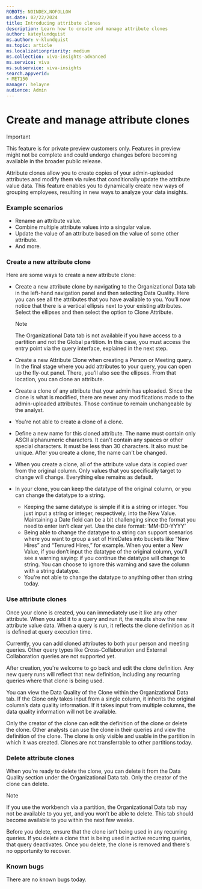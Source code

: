 ```yaml
---
ROBOTS: NOINDEX,NOFOLLOW
ms.date: 02/22/2024
title: Introducing attribute clones
description: Learn how to create and manage attribute clones
author: kateylundquist
ms.author: v-klundquist
ms.topic: article
ms.localizationpriority: medium 
ms.collection: viva-insights-advanced 
ms.service: viva 
ms.subservice: viva-insights 
search.appverid: 
- MET150 
manager: helayne
audience: Admin
---
```


# Create and manage attribute clones

>[!IMPORTANT]
> This feature is for private preview customers only. Features in preview might not be complete and could undergo changes before becoming available in the broader public release.

Attribute clones allow you to create copies of your admin-uploaded attributes and modify them via rules that conditionally update the attribute value data. This feature enables you to dynamically create new ways of grouping employees, resulting in new ways to analyze your data insights. 

### Example scenarios
- Rename an attribute value.
- Combine multiple attribute values into a singular value.
- Update the value of an attribute based on the value of some other attribute.
- And more.

### Create a new attribute clone
Here are some ways to create a new attribute clone:

- Create a new attribute clone by navigating to the Organizational Data tab in the left-hand navigation panel and then selecting Data Quality. Here you can see all the attributes that you have available to you. You’ll now notice that there is a vertical ellipsis next to your existing attributes. Select the ellipses and then select the option to Clone Attribute.

    >[!Note]
    >The Organizational Data tab is not available if you have access to a partition and not the Global partition. In this case, you must access the entry point via the query interface, explained in the next step.

- Create a new Attribute Clone when creating a Person or Meeting query. In the final stage where you add attributes to your query, you can open up the fly-out panel. There, you'll also see the ellipses. From that location, you can clone an attribute.
- Create a clone of any attribute that your admin has uploaded. Since the clone is what is modified, there are never any modifications made to the admin-uploaded attributes. Those continue to remain unchangeable by the analyst.
- You're not able to create a clone of a clone. 
- Define a new name for this cloned attribute. The name must contain only ASCII alphanumeric characters. It can't contain any spaces or other special characters. It must be less than 30 characters. It also must be unique. After you create a clone, the name can't be changed.
- When you create a clone, all of the attribute value data is copied over from the original column. Only values that you specifically target to change will change. Everything else remains as default.
- In your clone, you can keep the datatype of the original column, or you can change the datatype to a string.
    - Keeping the same datatype is simple if it is a string or integer. You just input a string or integer, respectively, into the New Value. Maintaining a Date field can be a bit challenging since the format you need to enter isn’t clear yet. Use the date format: ‘MM-DD-YYYY’
    - Being able to change the datatype to a string can support scenarios where you want to group a set of HireDates into buckets like “New Hires” and “Tenured Hires,” for example. When you enter a New Value, if you don’t input the datatype of the original column, you'll see a warning saying: if you continue the datatype will change to string. You can choose to ignore this warning and save the column with a string datatype.
    - You're not able to change the datatype to anything other than string today.

### Use attribute clones
Once your clone is created, you can immediately use it like any other attribute. When you add it to a query and run it, the results show the new attribute value data. When a query is run, it reflects the clone definition as it is defined at query execution time.

Currently, you can add cloned attributes to both your person and meeting queries. Other query types like Cross-Collaboration and External Collaboration queries are not supported yet.

After creation, you're welcome to go back and edit the clone definition. Any new query runs will reflect that new definition, including any recurring queries where that clone is being used.

You can view the Data Quality of the Clone within the Organizational Data tab. If the Clone only takes input from a single column, it inherits the original column’s data quality information. If it takes input from multiple columns, the data quality information will not be available.

Only the creator of the clone can edit the definition of the clone or delete the clone. Other analysts can use the clone in their queries and view the definition of the clone. The clone is only visible and usable in the partition in which it was created. Clones are not transferrable to other partitions today.

### Delete attribute clones
When you're ready to delete the clone, you can delete it from the Data Quality section under the Organizational Data tab. Only the creator of the clone can delete.

>[!Note]
>If you use the workbench via a partition, the Organizational Data tab may not be available to you yet, and you won’t be able to delete. This tab should become available to you within the next few weeks.

Before you delete, ensure that the clone isn’t being used in any recurring queries. If you delete a clone that is being used in active recurring queries, that query deactivates. Once you delete, the clone is removed and there's no opportunity to recover.

### Known bugs
There are no known bugs today.
